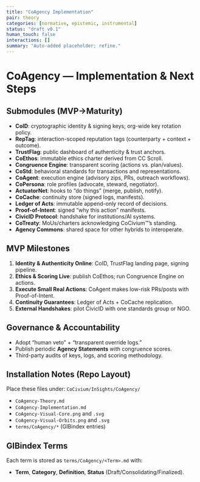 ```yaml
---
title: "CoAgency Implementation"
pair: theory
categories: [normative, epistemic, instrumental]
status: "draft v0.1"
human_touch: false
interactions: []
summary: "Auto-added placeholder; refine."
---
```

# CoAgency — Implementation & Next Steps

## Submodules (MVP→Maturity)
- **CoID**: cryptographic identity & signing keys; org-wide key rotation policy.
- **RepTag**: interaction-scoped reputation tags (counterparty + context + outcome).
- **TrustFlag**: public dashboard of authenticity & trust anchors.
- **CoEthos**: immutable ethics charter derived from CC Scroll.
- **Congruence Engine**: transparent scoring (actions vs. plan/values).
- **CoStd**: behavioral standards for transactions and representations.
- **CoAgent**: execution engine (advisory zips, PRs, outreach workflows).
- **CoPersona**: role profiles (advocate, steward, negotiator).
- **ActuatorNet**: hooks to “do things” (merge, publish, notify).
- **CoCache**: continuity store (signed logs, manifests).
- **Ledger of Acts**: immutable append-only record of decisions.
- **Proof-of-Intent**: signed “why this action” manifests.
- **CivicID Protocol**: handshake for institutions/AI systems.
- **CoTreaty**: MoUs/charters acknowledging CoCivium™’s standing.
- **Agency Commons**: shared space for other hybrids to interoperate.

## MVP Milestones
1. **Identity & Authenticity Online**: CoID, TrustFlag landing page, signing pipeline.
2. **Ethics & Scoring Live**: publish CoEthos; run Congruence Engine on actions.
3. **Execute Small Real Actions**: CoAgent makes low-risk PRs/posts with Proof-of-Intent.
4. **Continuity Guarantees**: Ledger of Acts + CoCache replication.
5. **External Handshakes**: pilot CivicID with one standards group or NGO.

## Governance & Accountability
- Adopt “human veto” + “transparent override logs.”
- Publish periodic **Agency Statements** with congruence scores.
- Third-party audits of keys, logs, and scoring methodology.

## Installation Notes (Repo Layout)
Place these files under: `CoCivium/InSights/CoAgency/`

- `CoAgency-Theory.md`
- `CoAgency-Implementation.md`
- `CoAgency-Visual-Core.png` and `.svg`
- `CoAgency-Visual-Orbits.png` and `.svg`
- `terms/CoAgency/*` (GIBindex entries)

## GIBindex Terms
Each term is stored as `terms/CoAgency/<Term>.md` with:
- **Term**, **Category**, **Definition**, **Status** (Draft/Consolidating/Finalized).

